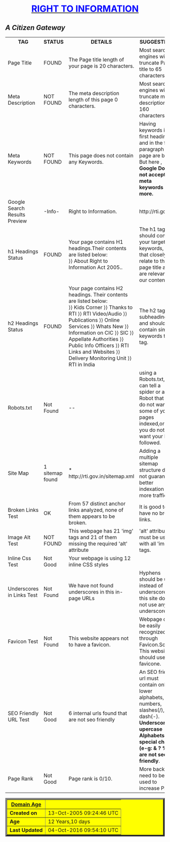 <html>
<body>
<div align="center">
  <b><u><h1 style="color:blue;">RIGHT TO INFORMATION</h1></u></b>
</div>
<i><h2>A Citizen Gateway</h2></i>
<table>
<tr>
<th><b>TAG</b></th>
<th><b>STATUS</b></th>
<th><b>DETAILS</b></th>
<th><b>SUGGESTIONS</b></th>
</tr>
<tr>
<td>Page Title</td>
<td>FOUND</td>
<td>The Page title length of your page is 20 characters.</td>
<td>Most search engines will truncate Page title to 65 characters.</td>
</tr>
<tr>
<td>Meta Description</td> 
<td>NOT FOUND </td>
<td>The meta description length of this page 0 characters.</td>
<td>Most search engines will truncate meta descriptions to 160 characters.</td>
</tr>
<tr>
<td>Meta Keywords</td>
<td>NOT FOUND </td>
<td>This page does not contain any Keywords.</td> 
<td>Having keywords in the first heading and in the first paragraph on a page are best.
But here ,
<b>Google Does not accept meta keywords any more.</b></td>
</tr>
<tr>
<td>Google Search Results Preview</td>
<td>-Info- </td>
<td>Right to Information.</td>
<td>http://rti.gov.in/</td>
</tr>
<tr>
<td> h1 Headings Status</td>
<td> FOUND </td>
<td>Your page contains H1 headings.Their contents are listed below:<br>
⟩⟩ About Right to Information Act 2005..</td>
<td>The h1 tag should contain your targeted keywords, ones that closely relate to the page title and are relevant to our content. </td>
</tr>
<tr>
<td> h2 Headings Status</td>
<td> FOUND </td>
<td>Your page contains H2 headings. Their contents are listed below:<br>
⟩⟩ Kids Corner
⟩⟩ Thanks to RTI
⟩⟩ RTI Video/Audio
⟩⟩ Publications
⟩⟩ Online Services
⟩⟩ Whats New
⟩⟩ Information on CIC
⟩⟩ SIC
⟩⟩ Appellate Authorities
⟩⟩ Public Info Officers
⟩⟩ RTI Links and Websites
⟩⟩ Delivery Monitoring Unit
⟩⟩ RTI in India</td>
<td>The h2 tag is a subheading and should contain similar keywords to h1 tag. </td>
<tr>
<td>Robots.txt</td>
<td>Not Found</td>
<td>--</td>
<td>using a Robots.txt, we can tell a spider or a Robot that you do not want some of your pages indexed,or that you do not want your links followed.</td>
</tr>
<tr>
<td> Site Map </td>
<td> 1 sitemap found </td>
<td>* http://rti.gov.in/sitemap.xml</td>
<td> Adding a multiple sitemap structure does not guarantee better indexation or more traffic.</td>
</tr>
<tr>
<td>Broken Links Test</td>
<td>OK</td>
<td>From 57 distinct anchor links analyzed, none of them appears to be broken. </td>
<td>It is good to have no broken links.</td>
</tr>
<tr>
<td>Image Alt Test</td>
<td>NOT FOUND</td>
<td>This webpage has 21 'img' tags and 21 of them missing the required 'alt' attribute </td>
<td>'alt' attribute must be used with all 'img' tags.</td>
<tr>
<td>Inline Css Test</td>
<td>Not Good</td>
<td>Your webpage is using 12 inline CSS styles</td>
<td>
</tr>
<tr>
<td>Underscores in Links Test	</td>
<td>Not Found</td>
<td>We have not found underscores in this in-page URLs</td>
<td>Hyphens should be used instead of underscores.So this site does not use any underscores.</td>
</tr>
<tr>
<td> Favicon Test </td>
<td>Not Found </td>
<td>This website appears not to have a favicon.</td>
<td>Webpage can be easily recognized through Favicon.So This website should use favicone.</td>
</tr>
<tr>
<td>SEO Friendly URL Test	</td>
<td>Not Good</td>
<td> 6 internal urls found that are not seo friendly</td>
<td>An SEO friendly url must contain only lower alphabets, numbers, slashes(/), dash(-). <br>
<b>Underscores, upercase Alphabets and special chars (e-g: & ? %) are not seo friendly</b>.</td>
</tr>
<tr>
<td>Page Rank</td>
<td>Not Good</td>
<td>	Page rank is 0/10.</td>
<td>More backlinks need to be used to increase PR.</td>
</tr>
<tr>
</table>
<p>
  <table border=5 bgcolor="Yellow">
    <tr>
     <div align="center"> <th><u>Domain Age</u></th> </div>
    </tr>
    <tr>
      <td><b>Created on</b></td><td>13-Oct-2005 09:24:46 UTC</td>
    </tr>
    <tr>
      <td><b>Age</b></td><td>12 Years,10 days</td>
    </tr>
    <tr>
      <td><b>Last Updated</b></td><td>04-Oct-2016 09:54:10 UTC
</td>
    </tr>
     </table><p>
</body>
</html>
